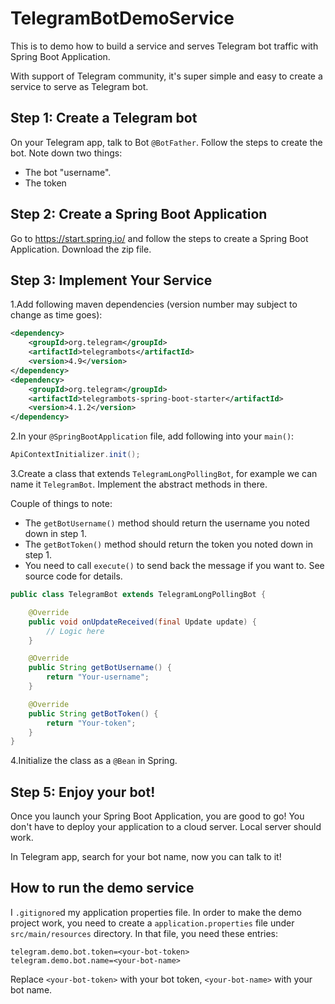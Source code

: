 # TelegramBotDemoService
This is to demo how to build a service and serves Telegram bot traffic with Spring Boot Application.

With support of Telegram community, it's super simple and easy to create a service to serve as Telegram bot.

## Step 1: Create a Telegram bot

On your Telegram app, talk to Bot `@BotFather`. Follow the steps to create the bot. Note down two things:
* The bot "username".
* The token

## Step 2: Create a Spring Boot Application

Go to https://start.spring.io/ and follow the steps to create a Spring Boot Application. Download the zip file.

## Step 3: Implement Your Service

1.Add following maven dependencies (version number may subject to change as time goes):

```xml
<dependency>
	<groupId>org.telegram</groupId>
	<artifactId>telegrambots</artifactId>
	<version>4.9</version>
</dependency>
<dependency>
	<groupId>org.telegram</groupId>
	<artifactId>telegrambots-spring-boot-starter</artifactId>
	<version>4.1.2</version>
</dependency>
```

2.In your `@SpringBootApplication` file, add following into your `main()`:
```java
ApiContextInitializer.init();
```

3.Create a class that extends `TelegramLongPollingBot`, for example we can name it `TelegramBot`. Implement the abstract methods in there.

Couple of things to note:
* The `getBotUsername()` method should return the username you noted down in step 1.
* The `getBotToken()` method should return the token you noted down in step 1.
* You need to call `execute()` to send back the message if you want to. See source code for details.
```java
public class TelegramBot extends TelegramLongPollingBot {

    @Override
    public void onUpdateReceived(final Update update) {
        // Logic here
    }

    @Override
    public String getBotUsername() {
        return "Your-username";
    }

    @Override
    public String getBotToken() {
        return "Your-token";
    }
}
```

4.Initialize the class as a `@Bean` in Spring.

## Step 5: Enjoy your bot!

Once you launch your Spring Boot Application, you are good to go! You don't have to deploy your application to a cloud server. Local server should work.

In Telegram app, search for your bot name, now you can talk to it!

## How to run the demo service

I `.gitignore`d my application properties file. In order to make the demo project work, you need to create a `application.properties` file under `src/main/resources` directory.
In that file, you need these entries:
```properties
telegram.demo.bot.token=<your-bot-token>
telegram.demo.bot.name=<your-bot-name>
``` 
Replace `<your-bot-token>` with your bot token, `<your-bot-name>` with your bot name.